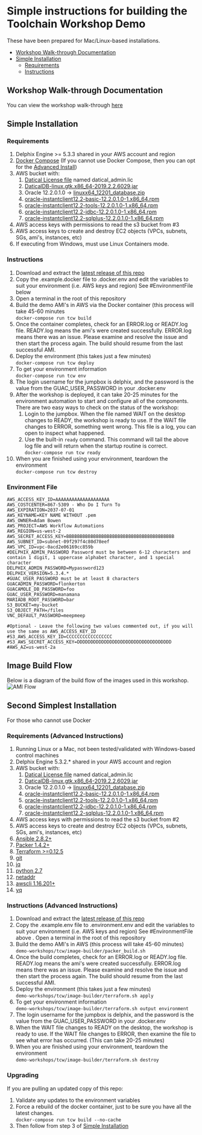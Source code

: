# Simple instructions for building the Toolchain Workshop Demo <!-- omit in toc -->

These have been prepared for Mac/Linux-based installations.

- [Workshop Walk-through Documentation](#workshop-walk-through-documentation)
- [Simple Installation](#simple-installation)
  - [Requirements](#requirements)
  - [Instructions](#instructions)

## Workshop Walk-through Documentation

You can view the workshop walk-through [here](http://18.236.74.213/index.html)

## Simple Installation

### Requirements

1. Delphix Engine >= 5.3.3 shared in your AWS account and region
2. [Docker Compose](https://docs.docker.com/compose/install)
(If you cannot use Docker Compose, then you can opt for the [Advanced Install](#advancedinstall))
3. AWS bucket with:
    1. [Datical License file](https://www.datical.com) named datical_admin.lic
    2. [DaticalDB-linux.gtk.x86_64-2019.2.2.6029.jar](https://www.datical.com)
    3. Oracle 12.2.0.1.0 -> [linuxx64_12201_database.zip](https://www.oracle.com/technetwork/database/enterprise-edition/downloads/oracle12c-linux-12201-3608234.html)
    4. [oracle-instantclient12.2-basic-12.2.0.1.0-1.x86_64.rpm](https://www.oracle.com/technetwork/topics/linuxx86-64soft-092277.html)
    5. [oracle-instantclient12.2-tools-12.2.0.1.0-1.x86_64.rpm](https://www.oracle.com/technetwork/topics/linuxx86-64soft-092277.html)
    6. [oracle-instantclient12.2-jdbc-12.2.0.1.0-1.x86_64.rpm](https://www.oracle.com/technetwork/topics/linuxx86-64soft-092277.html)
    7. [oracle-instantclient12.2-sqlplus-12.2.0.1.0-1.x86_64.rpm](https://www.oracle.com/technetwork/topics/linuxx86-64soft-092277.html)
4. AWS access keys with permissions to read the s3 bucket from #3
5. AWS access keys to create and destroy EC2 objects (VPCs, subnets, SGs, ami's, instances, etc)
6. If executing from Windows, must use Linux Containers mode.

### Instructions

1. Download and extract the [latest release of this repo](https://github.com/delphix/dx-workshops/releases/latest)
2. Copy the .example.docker file to .docker.env and edit the variables to suit your environment (i.e. AWS keys and region) See #EnvironmentFile below
3. Open a terminal in the root of this repository
4. Build the demo AMI's in AWS via the Docker container (this process will take 45-60 minutes  
```docker-compose run tcw build```
5. Once the container completes, check for an ERROR.log or READY.log file. READY.log means the ami's were created successfully. ERROR.log means there was an issue. Please examine and resolve the issue and then start the process again. The build should resume from the last successful AMI.
6. Deploy the environment (this takes just a few minutes)  
```docker-compose run tcw deploy```
7. To get your environment information  
```docker-compose run tcw env```
8. The login username for the jumpbox is delphix, and the password is the value from the GUAC_USER_PASSWORD in your .docker.env
9. After the workshop is deployed, it can take 20-25 minutes for the environment automation to start and configure all of the components. There are two easy ways to check on the status of the workshop:
   1. Login to the jumpbox. When the file named WAIT on the desktop changes to READY, the workshop is ready to use. If the WAIT file changes to ERROR, something went wrong. This file is a log, you can open to inspect what happened.
   2. Use the built-in `ready` command. This command will tail the above log file and will return when the startup routine is correct.  
   ```docker-compose run tcw ready```
1.  When you are finished using your environment, teardown the environment  
```docker-compose run tcw destroy```

### Environment File

    AWS_ACCESS_KEY_ID=AAAAAAAAAAAAAAAAAAAA
    AWS_COSTCENTER=867-5309 - Who Do I Turn To
    AWS_EXPIRATION=2037-07-01
    AWS_KEYNAME=KEY NAME WITHOUT .pem
    AWS_OWNER=Adam Bowen
    AWS_PROJECT=AWS Workflow Automations
    AWS_REGION=us-west-2
    AWS_SECRET_ACCESS_KEY=BBBBBBBBBBBBBBBBBBBBBBBBBBBBBBBBBBBBBBBB
    AWS_SUBNET_ID=subnet-09f297f4c80d78eef
    AWS_VPC_ID=vpc-0acd2e06169cc859b
    #DELPHIX_ADMIN_PASSWORD Password must be between 6-12 characters and contain 1 digit, 1 uppercase alphabet character, and 1 special character
    DELPHIX_ADMIN_PASSWORD=Mypassword123
    DELPHIX_VERSION=5.3.4.*
    #GUAC_USER_PASSWORD must be at least 8 characters
    GUACADMIN_PASSWORD=flonkerton
    GUACAMOLE_DB_PASSWORD=foo
    GUAC_USER_PASSWORD=manamana
    MARIADB_ROOT_PASSWORD=bar
    S3_BUCKET=my-bucket
    S3_OBJECT_PATH=/files
    VNC_DEFAULT_PASSWORD=meepmeep

    #Optional - Leave the following two values commented out, if you will use the same as AWS_ACCESS_KEY_ID
    #S3_AWS_ACCESS_KEY_ID=CCCCCCCCCCCCCCCCC
    #S3_AWS_SECRET_ACCESS_KEY=DDDDDDDDDDDDDDDDDDDDDDDDDDDDDDDDDDD
    #AWS_AZ=us-west-2a

## Image Build Flow

Below is a diagram of the build flow of the images used in this workshop.
![AMI Flow](image_flow.png)

## Second Simplest Installation

For those who cannot use Docker

### Requirements (Advanced Instructions)

1. Running Linux or a Mac, not been tested/validated with Windows-based control machines
2. Delphix Engine 5.3.2.* shared in your AWS account and region
3. AWS bucket with:
    1. [Datical License file](www.datical.com) named datical_admin.lic
    2. [DaticalDB-linux.gtk.x86_64-2019.2.2.6029.jar](www.datical.com)
    3. Oracle 12.2.0.1.0 -> [linuxx64_12201_database.zip](https://www.oracle.com/technetwork/database/enterprise-edition/downloads/oracle12c-linux-12201-3608234.html)
    4. [oracle-instantclient12.2-basic-12.2.0.1.0-1.x86_64.rpm](https://www.oracle.com/technetwork/topics/linuxx86-64soft-092277.html)
    5. [oracle-instantclient12.2-tools-12.2.0.1.0-1.x86_64.rpm](https://www.oracle.com/technetwork/topics/linuxx86-64soft-092277.html)
    6. [oracle-instantclient12.2-jdbc-12.2.0.1.0-1.x86_64.rpm](https://www.oracle.com/technetwork/topics/linuxx86-64soft-092277.html)
    7. [oracle-instantclient12.2-sqlplus-12.2.0.1.0-1.x86_64.rpm](https://www.oracle.com/technetwork/topics/linuxx86-64soft-092277.html)
4. AWS access keys with permissions to read the s3 bucket from #2
5. AWS access keys to create and destroy EC2 objects (VPCs, subnets, SGs, ami's, instances, etc)
6. [Ansible 2.8.2+](https://www.ansible.com/)
7. [Packer 1.4.2+](https://packer.io)
8. [Terraform >=0.12.5](https://terraform.io)
9. [git](https://git-scm.com/downloads)
10. [jq](https://stedolan.github.io/jq/)
11. [python 2.7](https://www.python.org)
12. [netaddr](https://pypi.org/project/netaddr)
13. [awscli 1.16.201+](https://aws.amazon.com/cli/)
14. [yq](https://github.com/mikefarah/yq)

### Instructions (Advanced Instructions)

1. Download and extract the [latest release of this repo](https://github.com/delphix/dx-workshops/releases/latest)
2. Copy the .example.env file to .environment.env and edit the variables to suit your environment (i.e. AWS keys and region) See #EnvironmentFile above
. Open a terminal in the root of this repository
3. Build the demo AMI's in AWS (this process will take 45-60 minutes)  
```demo-workshops/tcw/image-builder/packer_build.sh```
4. Once the build completes, check for an ERROR.log or READY.log file. READY.log means the ami's were created successfully. ERROR.log means there was an issue. Please examine and resolve the issue and then start the process again. The build should resume from the last successful AMI.
5. Deploy the environment (this takes just a few minutes)  
```demo-workshops/tcw/image-builder/terraform.sh apply```
6. To get your environment information  
```demo-workshops/tcw/image-builder/terraform.sh output environment```
7. The login username for the jumpbox is delphix, and the password is the value from the GUAC_USER_PASSWORD in your .docker.env
8. When the WAIT file changes to READY on the desktop, the workshop is ready to use. If the WAIT file changes to ERROR, then examine the file to see what error has occurred. (This can take 20-25 minutes)
9. When you are finished using your environment, teardown the environment  
```demo-workshops/tcw/image-builder/terraform.sh destroy```

### Upgrading

If you are pulling an updated copy of this repo:

1. Validate any updates to the environment variables
2. Force a rebuild of the docker container, just to be sure you have all the latest changes.  
```docker-compose run tcw build --no-cache```
3. Then follow from step 3 of [Simple Installation](#simple-installation)
